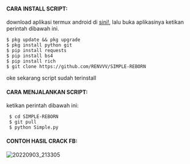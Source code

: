 #### CARA INSTALL SCRIPT:
 download aplikasi termux android di [sini!](https://f-droid.org/repo/com.termux_118.apk), lalu buka aplikasinya ketikan perintah dibawah ini.
 ```
 $ pkg update && pkg upgrade
 $ pkg install python git
 $ pip install requests
 $ pip install bs4
 $ pip install rich
 $ git clone https://github.com/RENVVV/SIMPLE-REBORN
 ```
 oke sekarang script sudah terinstall
#### CARA MENJALANKAN SCRIPT:
 ketikan perintah dibawah ini:
 ```
  $ cd SIMPLE-REBORN
  $ git pull
  $ python Simple.py
 ```
#### CONTOH HASIL CRACK FB:
![20220903_213305](https://user-images.githubusercontent.com/89802496/188282452-e812e375-7e2c-4d6d-8c94-dec805f44178.jpg)
